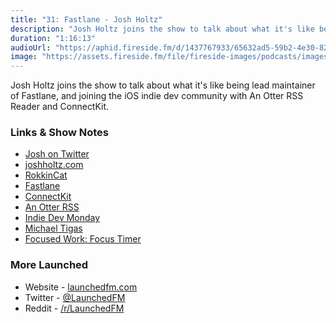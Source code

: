 ```yaml
---
title: "31: Fastlane - Josh Holtz"
description: "Josh Holtz joins the show to talk about what it's like being lead maintainer of Fastlane, and joining the iOS indie dev community with An Otter RSS Reader and ConnectKit."
duration: "1:16:13"
audioUrl: "https://aphid.fireside.fm/d/1437767933/65632ad5-59b2-4e30-82d1-13845dce07dd/93d7613f-989b-42ec-bf8b-9ab98710a9a0.mp3"
image: "https://assets.fireside.fm/file/fireside-images/podcasts/images/6/65632ad5-59b2-4e30-82d1-13845dce07dd/episodes/9/93d7613f-989b-42ec-bf8b-9ab98710a9a0/cover.jpg?v=1"
---
```


<p>Josh Holtz joins the show to talk about what it&#39;s like being lead maintainer of Fastlane, and joining the iOS indie dev community with An Otter RSS Reader and ConnectKit.</p>

<h3>Links &amp; Show Notes</h3>

<ul>
<li><a href="https://twitter.com/joshdholtz" rel="nofollow">Josh on Twitter</a></li>
<li><a href="https://www.joshholtz.com" rel="nofollow">joshholtz.com</a></li>
<li><a href="https://rokkincat.com" rel="nofollow">RokkinCat</a></li>
<li><a href="http://fastlane.tools" rel="nofollow">Fastlane</a></li>
<li><a href="https://connectkit.app" rel="nofollow">ConnectKit</a></li>
<li><a href="https://anotterrss.com" rel="nofollow">An Otter RSS</a></li>
<li><a href="https://indiedevmonday.com" rel="nofollow">Indie Dev Monday</a></li>
<li><a href="https://twitter.com/michael_tigas/status/1378942624183111683" rel="nofollow">Michael Tigas</a></li>
<li><a href="https://focusedwork.app" rel="nofollow">Focused Work: Focus Timer</a></li>
</ul>

<h3>More Launched</h3>

<ul>
<li>Website - <a href="https://launchedfm.com" rel="nofollow">launchedfm.com</a></li>
<li>Twitter - <a href="https://twitter.com/launchedfm" rel="nofollow">@LaunchedFM</a></li>
<li>Reddit - <a href="https://www.reddit.com/r/LaunchedFM/" rel="nofollow">/r/LaunchedFM</a></li>
</ul>
